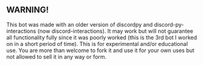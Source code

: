 ## WARNING!
This bot was made with an older version of discordpy and discord-py-interactions (now discord-interactions). It may work but will not guarantee all functionality fully since it was poorly worked (this is the 3rd bot I worked on in a short period of time). This is for experimental and/or educational use. You are more than welcome to fork it and use it for your own uses but not allowed to sell it in any way or form.